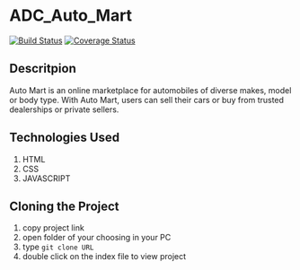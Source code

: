 
# ADC_Auto_Mart

[![Build Status](https://travis-ci.com/mutabazigakuba/Auto_Mart.svg?branch=develop)](https://travis-ci.com/mutabazigakuba/Auto_Mart) [![Coverage Status](https://coveralls.io/repos/github/mutabazigakuba/Auto_Mart/badge.svg?branch=develop)](https://coveralls.io/github/mutabazigakuba/Auto_Mart?branch=develop)

## Descritpion

Auto Mart is an online marketplace for automobiles of diverse makes, model or body type. With
Auto Mart, users can sell their cars or buy from trusted dealerships or private sellers.

## Technologies Used

1. HTML
2. CSS
3. JAVASCRIPT

## Cloning the Project

1. copy project link
2. open folder of your choosing in your PC 
3. type `git clone URL`
4. double click on the index file to view project
